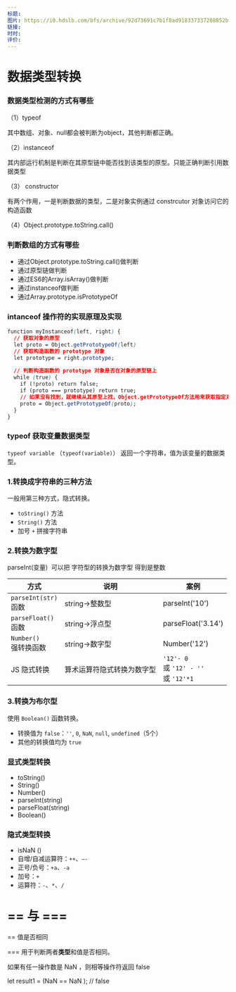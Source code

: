 ```yaml
---
标题: 
图片: https://i0.hdslb.com/bfs/archive/92d73691c7b1f8ad918337337208852b3d591ffa.jpg@518w_290h_1c_!web-video-share-cover.avif
链接: 
时时: 
评价:
---
```


<!-- ---
prev:    '/Javascript/01-数据类型.md'
next:      '/Javascript/03-运算符.md',
--- -->
# 数据类型转换

###  数据类型检测的方式有哪些

（1）typeof

其中数组、对象、null都会被判断为object，其他判断都正确。

（2）instanceof

其内部运行机制是判断在其原型链中能否找到该类型的原型。只能正确判断引用数据类型

（3） constructor

有两个作用，一是判断数据的类型，二是对象实例通过 constrcutor 对象访问它的构造函数

（4）Object.prototype.toString.call()

###  判断数组的方式有哪些

- 通过Object.prototype.toString.call()做判断
- 通过原型链做判断
- 通过ES6的Array.isArray()做判断
- 通过instanceof做判断
- 通过Array.prototype.isPrototypeOf

###  intanceof 操作符的实现原理及实现

```css
function myInstanceof(left, right) {
  // 获取对象的原型
  let proto = Object.getPrototypeOf(left)
  // 获取构造函数的 prototype 对象
  let prototype = right.prototype; 
 
  // 判断构造函数的 prototype 对象是否在对象的原型链上
  while (true) {
    if (!proto) return false;
    if (proto === prototype) return true;
    // 如果没有找到，就继续从其原型上找，Object.getPrototypeOf方法用来获取指定对象的原型
    proto = Object.getPrototypeOf(proto);
  }
}
```


### typeof 获取变量数据类型

`typeof variable` （`typeof(variable)`） 返回一个字符串，值为该变量的数据类型。

### 1.转换成字符串的三种方法

一般用第三种方式，隐式转换。

- `toString()` 方法
- `String()` 方法
- 加号 `+` 拼接字符串

### 2.转换为数字型

parseInt(变量)  可以把 字符型的转换为数字型 得到是整数

| 方式 | 说明 | 案例 |
| --- | --- | --- |
| `parseInt(str)`<br /> 函数 | string->整数型 | parseInt('10') |
| `parseFloat()`<br /> 函数 | string->浮点型 | parseFloat('3.14') |
| `Number()`<br /> 强转换函数 | string->数字型 | Number('12') |
| JS 隐式转换 | 算术运算符隐式转换为数字型 | `'12'- 0`<br /> 或 `'12' - ''`<br /> 或 `'12'*1` |

### 3.转换为布尔型

使用 `Boolean()` 函数转换。

- 转换值为 `false`：`''`, `0`, `NaN`, `null`, `undefined`（5个）
- 其他的转换值均为 `true`

### 显式类型转换

- toString()
- String()
- Number()
- parseInt(string)
- parseFloat(string)
- Boolean()

### 隐式类型转换

- isNaN ()
- 自增/自减运算符：`++`、`—-`
- 正号/负号：`+a`、`-a`
- 加号：`+`
- 运算符：`-`、`*`、`/`


# == 与 ===

== 值是否相同

=== ⽤于判断两者**类型**和值是否相同。

如果有任一操作数是 NaN ，则相等操作符返回 false

let result1 = (NaN == NaN ); // false
